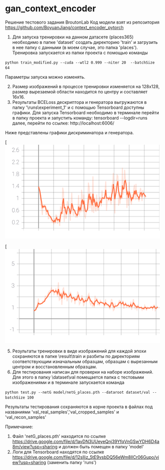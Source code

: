 # gan_context_encoder
Решение тестового задания BroutonLab
Код модели взят из репозитория https://github.com/BoyuanJiang/context_encoder_pytorch

1. Для запуска тренировки на данном датасете (places365) необходимо в папке 'dataset' создать директорию 'train' и загрузить в нее папку с данными (в моем случае, это папка 'places'). Тренировка запускается из папки проекта с помощью команды 

 `python train_modified.py --cuda --wtl2 0.999 --niter 20  --batchSize 64 `
 
 Параметры запуска можно изменять. 
 
2. Размер изображений в процессе тренировки изменяется на 128х128,  размер вырезаемой области находится по центру и составляет 16х16.
3. Результаты BCELoss дескриптора и генератора выгружаются в папку '\runs\experiment_1' и с помощью Tensorboard доступны графики. Для запуска Tensorboard необходимо в терминале перейти в папку проекта и запустить команду: tensorboard --logdir=runs далее, перейти по ссылке: http://localhost:6006/

Ниже представлены графики дискриминатора и генератора.

[![Дискриминатор:](https://github.com/RivkinMikhail/gan_context_encoder/blob/main/dis_loss.svg)


[![Генератор](https://github.com/RivkinMikhail/gan_context_encoder/blob/main/gen_loss.svg)

5. Результаты тренировки в виде изображений для каждой эпохи сохраняются в папке \result\train и разбиты по директориям соответствующим изначальным образцам, образцам с вырезанным центром и восстановленным образцам.
6. Для тестирования написан для проверки на наборе изображений. Для этого в папку \dataset\val помещается папка с тестовыми изображениями и в терминале запускается команда 

  `python test.py --netG model/netG_places.pth --dataroot dataset/val --batchSize 100`
  
 Результаты  тестирования сохраняются в корне проекта в файлах под названиями 'val_real_samples','val_cropped_samples' и 'val_recon_samples'

Примечание: 
1. Файл 'netG_places.pth' находится по ссылке https://drive.google.com/file/d/1avDN3UUeyeQnj39YfqVnGSwYDH6D4a8m/view?usp=sharing и должен быть помещен в папку 'model' 
2. Логи для Tensorboard находятся по ссылке https://drive.google.com/file/d/12slIiz_5tE9vsbDQ56eWm8llCr06Gupo/view?usp=sharing (заменить папку 'runs') 
